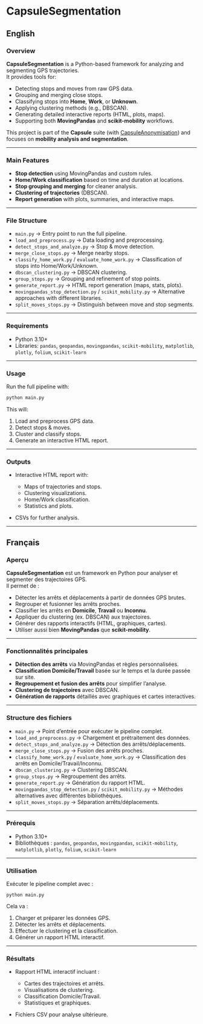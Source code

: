 # CapsuleSegmentation

## English

### Overview
**CapsuleSegmentation** is a Python-based framework for analyzing and segmenting GPS trajectories.  
It provides tools for:
- Detecting stops and moves from raw GPS data.
- Grouping and merging close stops.
- Classifying stops into **Home**, **Work**, or **Unknown**.
- Applying clustering methods (e.g., DBSCAN).
- Generating detailed interactive reports (HTML, plots, maps).
- Supporting both **MovingPandas** and **scikit-mobility** workflows.

This project is part of the **Capsule** suite (with [CapsuleAnonymisation](https://github.com/22302668/CapsuleAnonymisation)) and focuses on **mobility analysis and segmentation**.

---

### Main Features
- **Stop detection** using MovingPandas and custom rules.  
- **Home/Work classification** based on time and duration at locations.  
- **Stop grouping and merging** for cleaner analysis.  
- **Clustering of trajectories** (DBSCAN).  
- **Report generation** with plots, summaries, and interactive maps.  

---

### File Structure
- `main.py` → Entry point to run the full pipeline.  
- `load_and_preprocess.py` → Data loading and preprocessing.  
- `detect_stops_and_analyze.py` → Stop & move detection.  
- `merge_close_stops.py` → Merge nearby stops.  
- `classify_home_work.py` / `evaluate_home_work.py` → Classification of stops into Home/Work/Unknown.  
- `dbscan_clustering.py` → DBSCAN clustering.  
- `group_stops.py` → Grouping and refinement of stop points.  
- `generate_report.py` → HTML report generation (maps, stats, plots).  
- `movingpandas_stop_detection.py` / `scikit_mobility.py` → Alternative approaches with different libraries.  
- `split_moves_stops.py` → Distinguish between move and stop segments.  

---

### Requirements
- Python 3.10+  
- Libraries: `pandas`, `geopandas`, `movingpandas`, `scikit-mobility`, `matplotlib`, `plotly`, `folium`, `scikit-learn`  

---

### Usage
Run the full pipeline with:
```bash
python main.py
```

This will:
1. Load and preprocess GPS data.  
2. Detect stops & moves.  
3. Cluster and classify stops.  
4. Generate an interactive HTML report.  

---

### Outputs
- Interactive HTML report with:  
  - Maps of trajectories and stops.  
  - Clustering visualizations.  
  - Home/Work classification.  
  - Statistics and plots.  

- CSVs for further analysis.

---

## Français

### Aperçu
**CapsuleSegmentation** est un framework en Python pour analyser et segmenter des trajectoires GPS.  
Il permet de :
- Détecter les arrêts et déplacements à partir de données GPS brutes.  
- Regrouper et fusionner les arrêts proches.  
- Classifier les arrêts en **Domicile**, **Travail** ou **Inconnu**.  
- Appliquer du clustering (ex. DBSCAN) aux trajectoires.  
- Générer des rapports interactifs (HTML, graphiques, cartes).  
- Utiliser aussi bien **MovingPandas** que **scikit-mobility**.  

---

### Fonctionnalités principales
- **Détection des arrêts** via MovingPandas et règles personnalisées.  
- **Classification Domicile/Travail** basée sur le temps et la durée passée sur site.  
- **Regroupement et fusion des arrêts** pour simplifier l’analyse.  
- **Clustering de trajectoires** avec DBSCAN.  
- **Génération de rapports** détaillés avec graphiques et cartes interactives.  

---

### Structure des fichiers
- `main.py` → Point d’entrée pour exécuter le pipeline complet.  
- `load_and_preprocess.py` → Chargement et prétraitement des données.  
- `detect_stops_and_analyze.py` → Détection des arrêts/déplacements.  
- `merge_close_stops.py` → Fusion des arrêts proches.  
- `classify_home_work.py` / `evaluate_home_work.py` → Classification des arrêts en Domicile/Travail/Inconnu.  
- `dbscan_clustering.py` → Clustering DBSCAN.  
- `group_stops.py` → Regroupement des arrêts.  
- `generate_report.py` → Génération du rapport HTML.  
- `movingpandas_stop_detection.py` / `scikit_mobility.py` → Méthodes alternatives avec différentes bibliothèques.  
- `split_moves_stops.py` → Séparation arrêts/déplacements.  

---

### Prérequis
- Python 3.10+  
- Bibliothèques : `pandas`, `geopandas`, `movingpandas`, `scikit-mobility`, `matplotlib`, `plotly`, `folium`, `scikit-learn`  

---

### Utilisation
Exécuter le pipeline complet avec :
```
python main.py
```

Cela va :
1. Charger et préparer les données GPS.  
2. Détecter les arrêts et déplacements.  
3. Effectuer le clustering et la classification.  
4. Générer un rapport HTML interactif.  

---

### Résultats
- Rapport HTML interactif incluant :  
  - Cartes des trajectoires et arrêts.  
  - Visualisations de clustering.  
  - Classification Domicile/Travail.  
  - Statistiques et graphiques.  

- Fichiers CSV pour analyse ultérieure.  
